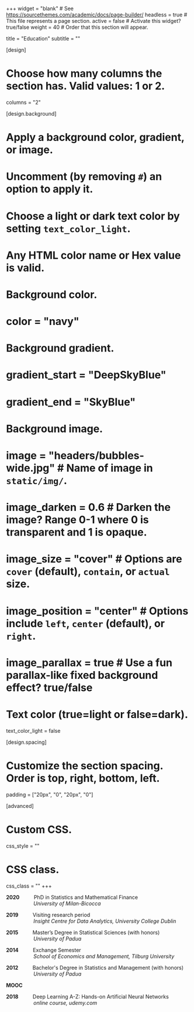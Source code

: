 +++
  widget = "blank"  # See https://sourcethemes.com/academic/docs/page-builder/
  headless = true  # This file represents a page section.
  active = false  # Activate this widget? true/false
  weight = 40  # Order that this section will appear.
  
  title = "Education"
  subtitle = ""
  
  [design]
  # Choose how many columns the section has. Valid values: 1 or 2.
  columns = "2"
  
  [design.background]
  # Apply a background color, gradient, or image.
  #   Uncomment (by removing `#`) an option to apply it.
  #   Choose a light or dark text color by setting `text_color_light`.
  #   Any HTML color name or Hex value is valid.
  
  # Background color.
  # color = "navy"
  
  # Background gradient.
  # gradient_start = "DeepSkyBlue"
  # gradient_end = "SkyBlue"
  
  # Background image.
  # image = "headers/bubbles-wide.jpg"  # Name of image in `static/img/`.
  # image_darken = 0.6  # Darken the image? Range 0-1 where 0 is transparent and 1 is opaque.
  # image_size = "cover"  #  Options are `cover` (default), `contain`, or `actual` size.
  # image_position = "center"  # Options include `left`, `center` (default), or `right`.
  # image_parallax = true  # Use a fun parallax-like fixed background effect? true/false
  
  # Text color (true=light or false=dark).
  text_color_light = false
  
  [design.spacing]
  # Customize the section spacing. Order is top, right, bottom, left.
  padding = ["20px", "0", "20px", "0"]
  
  [advanced]
  # Custom CSS.
  css_style = ""
  
  # CSS class.
  css_class = ""
+++
    


**2020** &nbsp;&nbsp;&nbsp;&nbsp;&nbsp;&nbsp;&nbsp;&nbsp;     PhD in Statistics and Mathematical Finance  
&nbsp;&nbsp;&nbsp;&nbsp;&nbsp;&nbsp;&nbsp;&nbsp;&nbsp;&nbsp;
&nbsp;&nbsp;&nbsp;&nbsp;&nbsp;&nbsp;&nbsp; *University of Milan-Bicocca*   

**2019** &nbsp;&nbsp;&nbsp;&nbsp;&nbsp;&nbsp;&nbsp;&nbsp;     Visiting research period  
&nbsp;&nbsp;&nbsp;&nbsp;&nbsp;&nbsp;&nbsp;&nbsp;&nbsp;&nbsp;
&nbsp;&nbsp;&nbsp;&nbsp;&nbsp;&nbsp;&nbsp; *Insight Centre for Data Analytics, University College Dublin*

**2015** &nbsp;&nbsp;&nbsp;&nbsp;&nbsp;&nbsp;&nbsp;&nbsp;     Master’s Degree in Statistical Sciences (with honors)  
&nbsp;&nbsp;&nbsp;&nbsp;&nbsp;&nbsp;&nbsp;&nbsp;&nbsp;&nbsp;
&nbsp;&nbsp;&nbsp;&nbsp;&nbsp;&nbsp;&nbsp; *University of Padua*

**2014** &nbsp;&nbsp;&nbsp;&nbsp;&nbsp;&nbsp;&nbsp;&nbsp;     Exchange Semester  
&nbsp;&nbsp;&nbsp;&nbsp;&nbsp;&nbsp;&nbsp;&nbsp;&nbsp;&nbsp;
&nbsp;&nbsp;&nbsp;&nbsp;&nbsp;&nbsp;&nbsp; *School of Economics and Management, Tilburg University*

**2012** &nbsp;&nbsp;&nbsp;&nbsp;&nbsp;&nbsp;&nbsp;&nbsp;     Bachelor's Degree in Statistics and Management (with honors)  
&nbsp;&nbsp;&nbsp;&nbsp;&nbsp;&nbsp;&nbsp;&nbsp;&nbsp;&nbsp;
&nbsp;&nbsp;&nbsp;&nbsp;&nbsp;&nbsp;&nbsp; *University of Padua*  


**MOOC**

**2018** &nbsp;&nbsp;&nbsp;&nbsp;&nbsp;&nbsp;&nbsp;&nbsp;     Deep Learning A-Z: Hands-on Artificial Neural Networks  
&nbsp;&nbsp;&nbsp;&nbsp;&nbsp;&nbsp;&nbsp;&nbsp;&nbsp;&nbsp;
&nbsp;&nbsp;&nbsp;&nbsp;&nbsp;&nbsp;&nbsp; *online course, udemy.com*